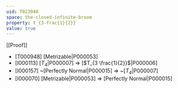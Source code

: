 ```yaml
---
uid: T023048
space: the-closed-infinite-broom
property: t_{3-frac{1}{2}}
value: true
---
```

[[Proof]]

* [T000948] [Metrizable|P000053]
* [I000113] [$T_4$|P000007] => [$T_{3 \frac{1}{2}}$|P000006]
* [I000157] ~[Perfectly Normal|P000015] => ~[$T_4$|P000007]
* [I000070] [Metrizable|P000053] => [Perfectly Normal|P000015]

